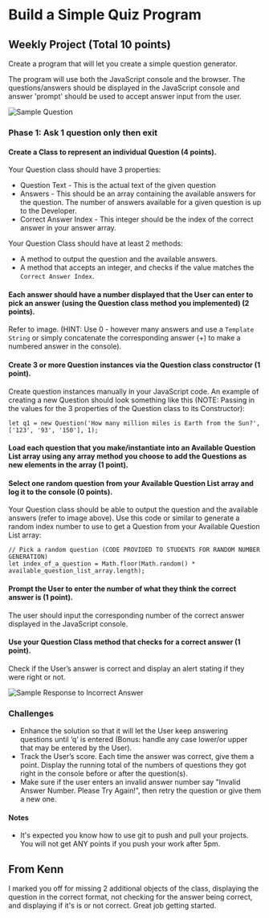 # Build a Simple Quiz Program

## Weekly Project (Total 10 points)
Create a program that will let you create a simple question generator. 

The program will use both the JavaScript console and the browser. The questions/answers should be displayed in the JavaScript console and answer 'prompt' should be used to accept answer input from the user.

![Sample Question](https://github.com/cs-fullstack-master/javascript-intermediate-weekly-2/blob/master/2019-08-16_092700.png)

### Phase 1: Ask 1 question only then exit

#### Create a Class to represent an individual Question (4 points). 
Your Question class should have 3 properties:
* Question Text - This is the actual text of the given question 
* Answers - This should be an array containing the available answers for the question. The number of answers available for a given question is up to the Developer.
* Correct Answer Index - This integer should be the index of the correct answer in your answer array.

Your Question Class should have at least 2 methods:
* A method to output the question and the available answers. 
* A method that accepts an integer, and checks if the value matches the ```Correct Answer Index```. 

#### Each answer should have a number displayed that the User can enter to pick an answer (using the Question class method you implemented) (2 points). 
Refer to image. (HINT: Use 0 - however many answers and use a ```Template String``` or simply concatenate the corresponding answer (+) to make a numbered answer in the console).

#### Create 3 or more Question instances via the Question class constructor (1 point).
Create question instances manually in your JavaScript code. An example of creating a new Question should look something like this (NOTE: Passing in the values for the 3 properties of the Question class to its Constructor):

```let q1 = new Question('How many million miles is Earth from the Sun?',['123', '93', '150'], 1);```

#### Load each question that you make/instantiate into an Available Question List array using any array method you choose to add the Questions as new elements in the array (1 point).

#### Select one random question from your Available Question List array and log it to the console (0 points). 
Your Question class should be able to output the question and the available answers (refer to image above). Use this code or similar to generate a random index number to use to get a Question from your Available Question List array:
```
// Pick a random question (CODE PROVIDED TO STUDENTS FOR RANDOM NUMBER GENERATION)
let index_of_a_question = Math.floor(Math.random() * available_question_list_array.length);
```

#### Prompt the User to enter the number of what they think the correct answer is (1 point). 
The user should input the corresponding number of the correct answer displayed in the JavaScript console.

#### Use your Question Class method that checks for a correct answer (1 point).
Check if the User’s answer is correct and display an alert stating if they were right or not.

![Sample Response to Incorrect Answer](https://github.com/cs-fullstack-master/javascript-intermediate-weekly-2/blob/master/2019-08-16_101424.png)

### Challenges
* Enhance the solution so that it will let the User keep answering questions until ‘q’ is entered (Bonus: handle any case lower/or upper that may be entered by the User).
* Track the User’s score. Each time the answer was correct, give them a point. Display the running total of the numbers of questions they got right in the console before or after the question(s).
* Make sure if the user enters an invalid answer number say "Invalid Answer Number. Please Try Again!", then retry the question or give them a new one. 

#### Notes
- It's expected you know how to use git to push and pull your projects. You will not get ANY points if you push your work after 5pm.

## From Kenn
I marked you off for missing 2 additional objects of the class, displaying the question in the correct format, not checking for the answer being correct, and displaying if it's is or not correct. Great job getting started.